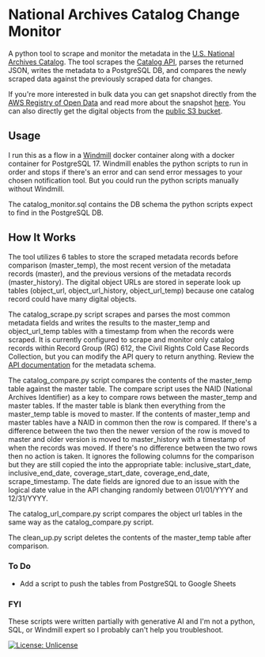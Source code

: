 # National Archives Catalog Change Monitor
A python tool to scrape and monitor the metadata in the [U.S. National Archives Catalog](https://catalog.archives.gov). The tool scrapes the [Catalog API](https://www.archives.gov/research/catalog/help/api), parses the returned JSON, writes the metadata to a PostgreSQL DB, and compares the newly scraped data against the previously scraped data for changes.

If you're more interested in bulk data you can get snapshot directly from the [AWS Registry of Open Data](https://registry.opendata.aws/nara-national-archives-catalog) and read more about the snapshot [here](https://www.archives.gov/developer/national-archives-catalog-dataset). You can also directly get the digital objects from the [public S3 bucket](https://us-east-1.console.aws.amazon.com/s3/buckets/NARAprodstorage?region=us-east-1&bucketType=general&prefix=lz%2F&showversions=true).

## Usage
I run this as a flow in a [Windmill](https://github.com/windmill-labs/windmill/tree/main) docker container along with a docker container for PostgreSQL 17. Windmill enables the python scripts to run in order and stops if there's an error and can send error messages to your chosen notification tool. But you could run the python scripts manually without Windmill.

The catalog_monitor.sql contains the DB schema the python scripts expect to find in the PostgreSQL DB.

## How It Works
The tool utilizes 6 tables to store the scraped metadata records before comparison (master_temp), the most recent version of the metadata records (master), and the previous versions of the metadata records (master_history). The digital object URLs are stored in seperate look up tables (object_url, object_url_history, object_url_temp) because one catalog record could have many digital objects.

The catalog_scrape.py script scrapes and parses the most common metadata fields and writes the results to the master_temp and object_url_temp tables with a timestamp from when the records were scraped. It is currently configured to scrape and monitor only catalog records within Record Group (RG) 612, the Civil Rights Cold Case Records Collection, but you can modify the API query to return anything. Review the [API documentation](https://catalog.archives.gov/api/v2/api-docs/) for the metadata schema.

The catalog_compare.py script compares the contents of the master_temp table against the master table. The compare script uses the NAID (National Archives Identifier) as a key to compare rows between the master_temp and master tables. If the master table is blank then everything from the master_temp table is moved to master. If the contents of master_temp and master tables have a NAID in common then the row is compared. If there's a difference between the two then the newer version of the row is moved to master and older version is moved to master_history with a timestamp of when the records was moved. If there's no difference between the two rows then no action is taken. It ignores the following columns for the comparison but they are still copied the into the appropriate table: inclusive_start_date, inclusive_end_date, coverage_start_date, coverage_end_date, scrape_timestamp. The date fields are ignored due to an issue with the logical date value in the API changing randomly between 01/01/YYYY and 12/31/YYYY.

The catalog_url_compare.py script compares the object url tables in the same way as the catalog_compare.py script.

The clean_up.py script deletes the contents of the master_temp table after comparison.

### To Do
- Add a script to push the tables from PostgreSQL to Google Sheets

### FYI
These scripts were written partially with generative AI and I'm not a python, SQL, or Windmill expert so I probably can't help you troubleshoot. 

[![License: Unlicense](https://img.shields.io/badge/license-Unlicense-blue.svg)]([http://unlicense.org/](http://unlicense.org/))
